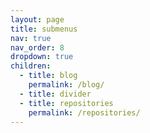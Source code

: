 ```yaml
---
layout: page
title: submenus
nav: true
nav_order: 8
dropdown: true
children:
  - title: blog
    permalink: /blog/
  - title: divider   
  - title: repositories
    permalink: /repositories/
---
```

